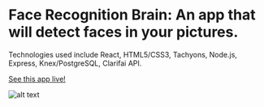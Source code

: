 
# Face Recognition Brain: An app that will detect faces in your pictures.

Technologies used include React, HTML5/CSS3, Tachyons, Node.js, Express, Knex/PostgreSQL, Clarifai API.

[See this app live!](https://lntellimed.github.io/face-recognition/)

![alt text](screenshots/face-recognition.png "Face Recognition Brain")
